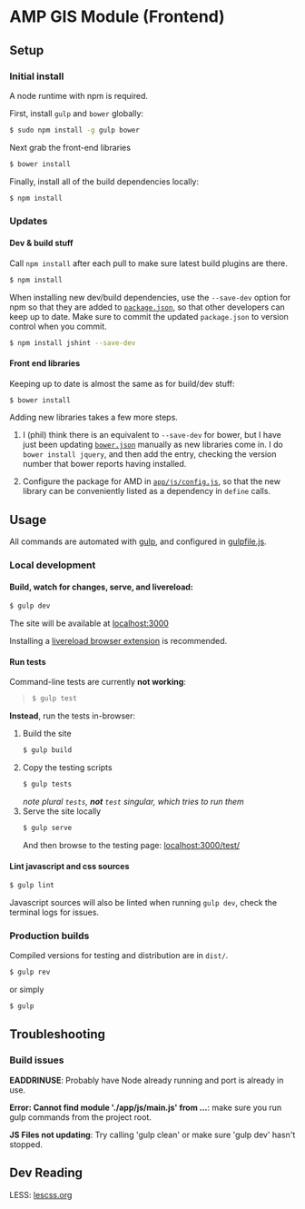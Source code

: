 AMP GIS Module (Frontend)
=========================


Setup
-----

### Initial install

A node runtime with npm is required.

First, install `gulp` and `bower` globally:

```bash
$ sudo npm install -g gulp bower
```

Next grab the front-end libraries
```bash
$ bower install
```

Finally, install all of the build dependencies locally:

```bash
$ npm install
```


### Updates

#### Dev & build stuff

Call `npm install` after each pull to make sure latest build plugins are there.

```bash
$ npm install
```

When installing new dev/build dependencies, use the `--save-dev` option for npm
so that they are added to [`package.json`](package.json), so that other
developers can keep up to date. Make sure to commit the updated `package.json`
to version control when you commit.

```bash
$ npm install jshint --save-dev
```

#### Front end libraries

Keeping up to date is almost the same as for build/dev stuff:

```bash
$ bower install
```

Adding new libraries takes a few more steps.

 1. I (phil) think there is an equivalent to `--save-dev` for bower, but I have
    just been updating [`bower.json`](bower.json) manually as new libraries
    come in. I do `bower install jquery`, and then add the entry, checking the
    version number that bower reports having installed.

 2. Configure the package for AMD in [`app/js/config.js`](app/js/config.js), so
    that the new library can be conveniently listed as a dependency in `define`
    calls.


Usage
-----

All commands are automated with [gulp](http://gulpjs.com), and configured in
[gulpfile.js](gulpfile.js).


### Local development

#### Build, watch for changes, serve, and livereload:

```bash
$ gulp dev
```

The site will be available at [localhost:3000](http://localhost:3000)

Installing a [livereload browser extension](http://feedback.livereload.com/knowledgebase/articles/86242-how-do-i-install-and-use-the-browser-extensions-) is recommended.

#### Run tests

Command-line tests are currently **not working**:

> ```bash
> $ gulp test
> ```

**Instead**, run the tests in-browser:

 1. Build the site
    ```bash
    $ gulp build
    ```
 2. Copy the testing scripts
    ```bash
    $ gulp tests
    ```
    _note plural `tests`, **not** `test` singular, which tries to run them_
 3. Serve the site locally
    ```bash
    $ gulp serve
    ```
    And then browse to the testing page: [localhost:3000/test/](http://localhost:3000/test/)

#### Lint javascript and css sources

```bash
$ gulp lint
```

Javascript sources will also be linted when running `gulp dev`, check the terminal logs for issues.


### Production builds

Compiled versions for testing and distribution are in `dist/`.

```bash
$ gulp rev
```

or simply

```bash
$ gulp
```


Troubleshooting
---------------

### Build issues

**EADDRINUSE**: Probably have Node already running and port is already in use.

**Error: Cannot find module './app/js/main.js' from ...**: make sure you run gulp commands from the project root.

**JS Files not updating**: Try calling 'gulp clean' or make sure 'gulp dev' hasn't stopped.


Dev Reading
-----------

LESS: [lescss.org](http://lesscss.org/functions/)
